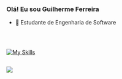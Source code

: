 ### Olá! Eu sou Guilherme Ferreira 



- 🔭 Estudante de Engenharia de Software
  

##

<div style="display: inline_block"><br>
    
   [![My Skills](https://skillicons.dev/icons?i=java,spring,mysql,mongodb,postman)](https://skillicons.dev)
  
   
        
</div>


##

<div>
  <a href="https://www.linkedin.com/in/guilherme-ferreira-26223b186" target="_blank"><img src="https://img.shields.io/badge/-LinkedIn-%230077B5?style=for-the-badge&logo=linkedin&logoColor=white" target="_blank"></a>
</div>


